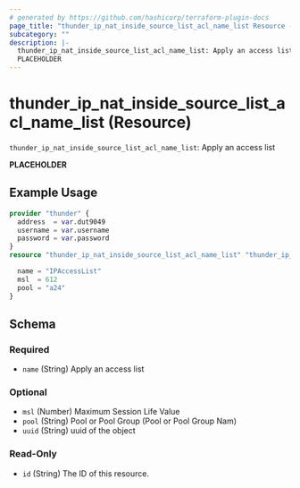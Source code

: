 ```yaml
---
# generated by https://github.com/hashicorp/terraform-plugin-docs
page_title: "thunder_ip_nat_inside_source_list_acl_name_list Resource - terraform-provider-thunder"
subcategory: ""
description: |-
  thunder_ip_nat_inside_source_list_acl_name_list: Apply an access list
  PLACEHOLDER
---
```


# thunder_ip_nat_inside_source_list_acl_name_list (Resource)

`thunder_ip_nat_inside_source_list_acl_name_list`: Apply an access list

__PLACEHOLDER__

## Example Usage

```terraform
provider "thunder" {
  address  = var.dut9049
  username = var.username
  password = var.password
}
resource "thunder_ip_nat_inside_source_list_acl_name_list" "thunder_ip_nat_inside_source_list_acl_name_list" {

  name = "IPAccessList"
  msl  = 612
  pool = "a24"
}
```

<!-- schema generated by tfplugindocs -->
## Schema

### Required

- `name` (String) Apply an access list

### Optional

- `msl` (Number) Maximum Session Life Value
- `pool` (String) Pool or Pool Group (Pool or Pool Group Nam)
- `uuid` (String) uuid of the object

### Read-Only

- `id` (String) The ID of this resource.


